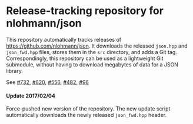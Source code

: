 # Release-tracking repository for nlohmann/json

This repository automatically tracks releases of https://github.com/nlohmann/json.
It downloads the released `json.hpp` and `json_fwd.hpp` files, stores them
in the `src` directory, and adds a Git tag. Correspondingly, this repository
can be used as a lightweight Git submodule, without having to download
megabytes of data for a JSON library.

See [#732](https://github.com/nlohmann/json/issues/732), [#620](https://github.com/nlohmann/json/issues/620), [#556](https://github.com/nlohmann/json/issues/556), [#482](https://github.com/nlohmann/json/issues/482), [#96](https://github.com/nlohmann/json/issues/96)

#### Update 2017/02/04
Force-pushed new version of the repository. The new update script automatically
downloads the newly released `json_fwd.hpp` header.
